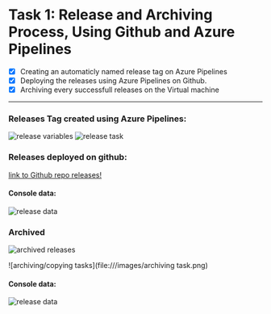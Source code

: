 # Task 1: Release and Archiving Process, Using Github and Azure Pipelines

- [x] Creating an automaticly named release tag on Azure Pipelines
- [x] Deploying the releases using Azure Pipelines on Github.
- [x] Archiving every successfull releases on the Virtual machine

---------------------------------------------------------------------------
### Releases Tag created using Azure Pipelines:
![release variables](file:///images/yamlrelease.png)
![release task](file:///images/releasecode.png)

### Releases deployed on github:
[link to Github repo releases!](https://github.com/Somayyah/devops-ci-demo/releases)

#### Console data:
![release data](file:///images/releasedata.png)

### Archived 
![archived releases](file:///images/releases_on_vm.png)

![archiving/copying tasks](file:///images/archiving task.png)
#### Console data:
![release data](file:///images/archivedata.png)
